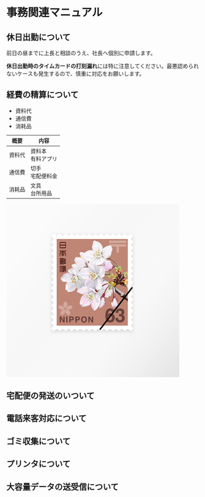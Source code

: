 # 事務関連マニュアル
## 休日出勤について
前日の昼までに上長と相談のうえ、社長へ個別に申請します。

**休日出勤時のタイムカードの打刻漏れ**には特に注意してください。最悪認められないケースも発生するので、慎重に対応をお願いします。

## 経費の精算について
- 資料代
- 通信費
- 消耗品

|概要 |内容
|--|--
|資料代 |資料本<br>有料アプリ
|通信費|切手<br>宅配便料金
|消耗品|文具<br>台所用品
![切手代](img/img_63_01.jpg)
## 宅配便の発送のいついて
## 電話来客対応について
## ゴミ収集について
## プリンタについて
## 大容量データの送受信について

